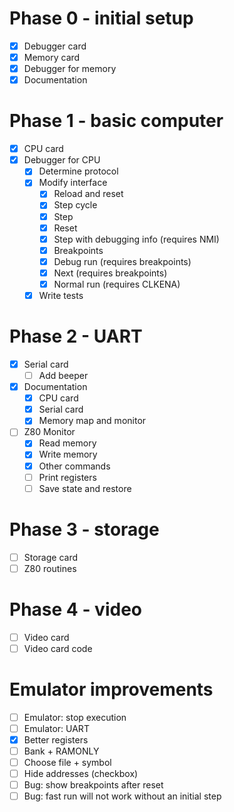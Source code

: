# Phase 0 - initial setup

- [x] Debugger card
- [x] Memory card
- [x] Debugger for memory
- [x] Documentation

# Phase 1 - basic computer

- [x] CPU card
- [x] Debugger for CPU
  - [x] Determine protocol
  - [x] Modify interface
    - [x] Reload and reset
    - [x] Step cycle
    - [x] Step
    - [x] Reset
    - [x] Step with debugging info (requires NMI)
    - [x] Breakpoints
    - [x] Debug run (requires breakpoints)
    - [x] Next (requires breakpoints)
    - [x] Normal run (requires CLKENA)
  - [x] Write tests

# Phase 2 - UART

- [x] Serial card
  - [ ] Add beeper
- [x] Documentation
  - [x] CPU card
  - [x] Serial card
  - [x] Memory map and monitor
- [ ] Z80 Monitor
  - [x] Read memory
  - [x] Write memory
  - [x] Other commands
  - [ ] Print registers
  - [ ] Save state and restore

# Phase 3 - storage

- [ ] Storage card
- [ ] Z80 routines

# Phase 4 - video

- [ ] Video card
- [ ] Video card code

# Emulator improvements

- [ ] Emulator: stop execution
- [ ] Emulator: UART
- [x] Better registers
- [ ] Bank + RAMONLY
- [ ] Choose file + symbol
- [ ] Hide addresses (checkbox)
- [ ] Bug: show breakpoints after reset
- [ ] Bug: fast run will not work without an initial step
